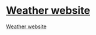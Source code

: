 # [Weather website](https://nerijus-weather-application.herokuapp.com/)

<a href="https://nerijus-weather-application.herokuapp.com/" target="_blank">Weather website</a>
